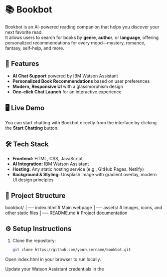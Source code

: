 # 📚 Bookbot

Bookbot is an AI-powered reading companion that helps you discover your next favorite read.  
It allows users to search for books by **genre**, **author**, or **language**, offering personalized recommendations for every mood—mystery, romance, fantasy, self-help, and more.

## 🚀 Features
- **AI Chat Support** powered by IBM Watson Assistant  
- **Personalized Book Recommendations** based on user preferences  
- **Modern, Responsive UI** with a glassmorphism design  
- **One-click Chat Launch** for an interactive experience  

## 🖥️ Live Demo
You can start chatting with Bookbot directly from the interface by clicking the **Start Chatting** button.

## 🛠️ Tech Stack
- **Frontend:** HTML, CSS, JavaScript  
- **AI Integration:** IBM Watson Assistant  
- **Hosting:** Any static hosting service (e.g., GitHub Pages, Netlify)  
- **Background & Styling:** Unsplash image with gradient overlay, modern UI design principles

## 📂 Project Structure


 bookbot/
│── index.html # Main webpage
│── assets/ # Images, icons, and other static files
│── README.md # Project documentation


## ⚙️ Setup Instructions
1. Clone the repository:
   ```bash
   git clone https://github.com/yourusername/bookbot.git


Open index.html in your browser to run locally.

Update your Watson Assistant credentials in the <script> section:

javascript
Copy
Edit
integrationID: "your-integration-id",
region: "your-region",
serviceInstanceID: "your-service-instance-id",
Deploy the project to your preferred hosting service.

✨ Author
Himanshu Chauhan
Made with ❤️ and powered by IBM Watson Assistant.

💡 "A reader lives a thousand lives before he dies. The man who never reads lives only one." — George R.R. Martin

pgsql
Copy
Edit

Do you want me to also make a **GitHub-friendly version with screenshots** 

